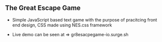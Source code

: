 ## The Great Escape Game

- Simple JavaScript based text game with the purpose of pracitcing front end design, CSS made using NES.css framework

- Live demo can be seen at => gr8esacpegame-io.surge.sh 
